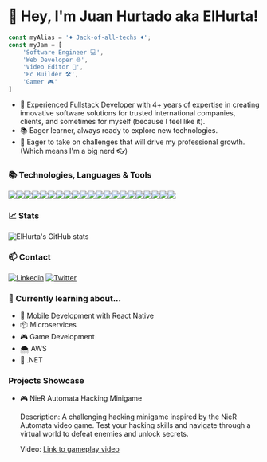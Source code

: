 # 🌟 Hey, I'm Juan Hurtado aka ElHurta!

``` javascript
const myAlias = '♦️ Jack-of-all-techs ♦️';
const myJam = [
    'Software Engineer 💻',
    'Web Developer 🌐',
    'Video Editor 🎥',
    'Pc Builder 🛠️',
    'Gamer 🎮'
]
```

- 🌟 Experienced Fullstack Developer with 4+ years of expertise in creating innovative software solutions for trusted international companies, clients, and sometimes for myself (because I feel like it).
- 📚 Eager learner, always ready to explore new technologies.
- 💪 Eager to take on challenges that will drive my professional growth. (Which means I'm a big nerd 👓)

### 📚 Technologies, Languages & Tools

<img src="https://img.shields.io/badge/-JavaScript-F7DF1E?logo=javascript&logoColor=black&style=for-the-badge"><img src="https://img.shields.io/badge/-TypeScript-3178C6?logo=typescript&logoColor=white&style=for-the-badge"><img src="https://img.shields.io/badge/-Node.js-339933?logo=node.js&logoColor=white&style=for-the-badge"><img src="https://img.shields.io/badge/-React-61DAFB?logo=react&logoColor=black&style=for-the-badge"><img src="https://img.shields.io/badge/-React_Native-61DAFB?logo=react&logoColor=black&style=for-the-badge"><img src="https://img.shields.io/badge/-Express-000000?logo=express&logoColor=white&style=for-the-badge"><img src="https://img.shields.io/badge/-MongoDB-47A248?logo=mongodb&logoColor=white&style=for-the-badge"><img src="https://img.shields.io/badge/-MySQL-4479A1?logo=mysql&logoColor=white&style=for-the-badge"><img src="https://img.shields.io/badge/-PostgreSQL-336791?logo=postgresql&logoColor=white&style=for-the-badge"><img src="https://img.shields.io/badge/-Docker-2496ED?logo=docker&logoColor=white&style=for-the-badge"><img src="https://img.shields.io/badge/-Git-F05032?logo=git&logoColor=white&style=for-the-badge"><img src="https://img.shields.io/badge/-GitHub-181717?logo=github&logoColor=white&style=for-the-badge"><img src="https://img.shields.io/badge/-GitLab-FCA121?logo=gitlab&logoColor=white&style=for-the-badge"><!-- Java --><img src="https://img.shields.io/badge/-Java-007396?logo=java&logoColor=white&style=for-the-badge"><!-- Spring --><img src="https://img.shields.io/badge/-Spring-6DB33F?logo=spring&logoColor=white&style=for-the-badge"><!-- Python --><img src="https://img.shields.io/badge/-Python-3776AB?logo=python&logoColor=white&style=for-the-badge"><!-- Angular --><img src="https://img.shields.io/badge/-Angular-DD0031?logo=angular&logoColor=white&style=for-the-badge"><!-- Ionic --><img src="https://img.shields.io/badge/-Ionic-3880FF?logo=ionic&logoColor=white&style=for-the-badge"><!-- VueJs --><img src="https://img.shields.io/badge/-Vue.js-4FC08D?logo=vue.js&logoColor=white&style=for-the-badge"><img src="https://img.shields.io/badge/-CSS3-1572B6?logo=css3&logoColor=white&style=for-the-badge"><img src="https://img.shields.io/badge/-Sass-CC6699?logo=sass&logoColor=white&style=for-the-badge">

### 📈 Stats

![ElHurta's GitHub stats](https://github-readme-stats.vercel.app/api?username=ElHurta&show_icons=true&theme=dark)

### 📫 Contact

[![Linkedin](https://img.shields.io/badge/-LinkedIn-0077B5?logo=linkedin&logoColor=white&style=for-the-badge)](https://www.linkedin.com/in/juan-hurtado-0244b5188/)
[![Twitter](https://img.shields.io/badge/-Twitter-1DA1F2?logo=twitter&logoColor=white&style=for-the-badge)](https://twitter.com/hurtadito08)

### 🌱 Currently learning about...

- 📱 Mobile Development with React Native
- 📦 Microservices
- 🎮 Game Development
- 🌨️ AWS
- 🔨 .NET

### Projects Showcase

- 🎮 NieR Automata Hacking Minigame

    Description: A challenging hacking minigame inspired by the NieR Automata video game. Test your hacking skills and navigate through a virtual world to defeat enemies and unlock secrets.

    Video: [Link to gameplay video](https://www.youtube.com/watch?v=your-video-link)

<!--
**ElHurta/ElHurta** is a ✨ _special_ ✨ repository because its `README.md` (this file) appears on your GitHub profile.

Here are some ideas to get you started:

- 🔭 I’m currently working on ...
- 🌱 I’m currently learning ...
- 👯 I’m looking to collaborate on ...
- 🤔 I’m looking for help with ...
- 💬 Ask me about ...
- 📫 How to reach me: ...
- 😄 Pronouns: ...
- ⚡ Fun fact: ...
-->
